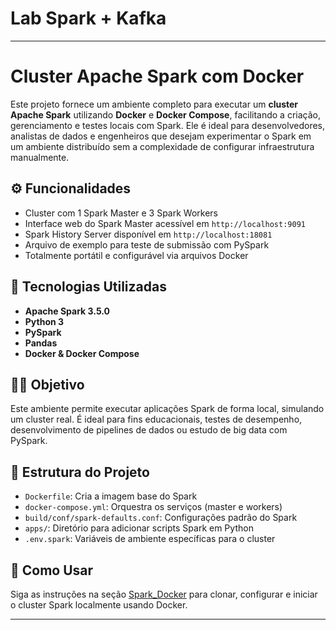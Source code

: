 # Lab Spark + Kafka
---

# Cluster Apache Spark com Docker

Este projeto fornece um ambiente completo para executar um **cluster Apache Spark** utilizando **Docker** e **Docker Compose**, facilitando a criação, gerenciamento e testes locais com Spark. Ele é ideal para desenvolvedores, analistas de dados e engenheiros que desejam experimentar o Spark em um ambiente distribuído sem a complexidade de configurar infraestrutura manualmente.

## ⚙️ Funcionalidades

- Cluster com 1 Spark Master e 3 Spark Workers
- Interface web do Spark Master acessível em `http://localhost:9091`
- Spark History Server disponível em `http://localhost:18081`
- Arquivo de exemplo para teste de submissão com PySpark
- Totalmente portátil e configurável via arquivos Docker

## 🚀 Tecnologias Utilizadas

- **Apache Spark 3.5.0**
- **Python 3**
- **PySpark**
- **Pandas**
- **Docker & Docker Compose**

## 👨‍💻 Objetivo

Este ambiente permite executar aplicações Spark de forma local, simulando um cluster real. É ideal para fins educacionais, testes de desempenho, desenvolvimento de pipelines de dados ou estudo de big data com PySpark.

## 📂 Estrutura do Projeto

- `Dockerfile`: Cria a imagem base do Spark
- `docker-compose.yml`: Orquestra os serviços (master e workers)
- `build/conf/spark-defaults.conf`: Configurações padrão do Spark
- `apps/`: Diretório para adicionar scripts Spark em Python
- `.env.spark`: Variáveis de ambiente específicas para o cluster

## 📄 Como Usar

Siga as instruções na seção [Spark_Docker](./build/readme.md) para clonar, configurar e iniciar o cluster Spark localmente usando Docker.

---
